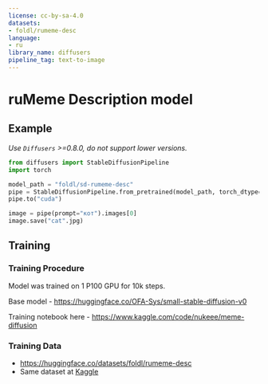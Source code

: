 ```yaml
---
license: cc-by-sa-4.0
datasets:
- foldl/rumeme-desc
language:
- ru
library_name: diffusers
pipeline_tag: text-to-image
---
```


# ruMeme Description model


## Example

*Use `Diffusers` >=0.8.0, do not support lower versions.*

```python
from diffusers import StableDiffusionPipeline
import torch

model_path = "foldl/sd-rumeme-desc"
pipe = StableDiffusionPipeline.from_pretrained(model_path, torch_dtype=torch.float16)
pipe.to("cuda")

image = pipe(prompt="кот").images[0]
image.save("cat".jpg)
```

## Training

### Training Procedure 

Model was trained on 1 P100 GPU for 10k steps.

Base model - https://huggingface.co/OFA-Sys/small-stable-diffusion-v0

Training notebook here - https://www.kaggle.com/code/nukeee/meme-diffusion
  
### Training Data  
  - https://huggingface.co/datasets/foldl/rumeme-desc
  - Same dataset at [Kaggle](https://www.kaggle.com/datasets/nukeee/rumemes-descriptions)